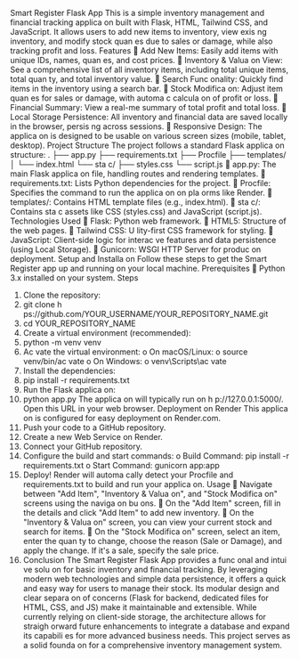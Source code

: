 Smart Register Flask App 
This is a simple inventory management and financial tracking applica on built with Flask, 
HTML, Tailwind CSS, and JavaScript. It allows users to add new items to inventory, view 
exis ng inventory, and modify stock quan es due to sales or damage, while also tracking 
profit and loss. 
Features 
 Add New Items: Easily add items with unique IDs, names, quan es, and cost prices. 
 Inventory & Valua on View: See a comprehensive list of all inventory items, 
including total unique items, total quan ty, and total inventory value. 
 Search Func onality: Quickly find items in the inventory using a search bar. 
 Stock Modifica on: Adjust item quan es for sales or damage, with automa c 
calcula on of profit or loss. 
 Financial Summary: View a real-me summary of total profit and total loss. 
 Local Storage Persistence: All inventory and financial data are saved locally in the 
browser, persis ng across sessions. 
 Responsive Design: The applica on is designed to be usable on various screen sizes 
(mobile, tablet, desktop). 
Project Structure 
The project follows a standard Flask applica on structure: 
. 
├── app.py 
├── requirements.txt 
├── Procfile 
├── templates/ 
│   └── index.html 
└── sta c/ 
├── styles.css 
└── script.js 
 app.py: The main Flask applica on file, handling routes and rendering templates. 
 requirements.txt: Lists Python dependencies for the project. 
 Procfile: Specifies the command to run the applica on on pla orms like Render. 
 templates/: Contains HTML template files (e.g., index.html). 
 sta c/: Contains sta c assets like CSS (styles.css) and JavaScript (script.js). 
Technologies Used 
 Flask: Python web framework. 
 HTML5: Structure of the web pages. 
 Tailwind CSS: U lity-first CSS framework for styling. 
 JavaScript: Client-side logic for interac ve features and data persistence (using Local 
Storage). 
 Gunicorn: WSGI HTTP Server for produc on deployment. 
Setup and Installa on 
Follow these steps to get the Smart Register app up and running on your local machine. 
Prerequisites 
 Python 3.x installed on your system. 
Steps 
1. Clone the repository: 
2. git clone h ps://github.com/YOUR_USERNAME/YOUR_REPOSITORY_NAME.git 
3. cd YOUR_REPOSITORY_NAME 
4. Create a virtual environment (recommended): 
5. python -m venv venv 
6. Ac vate the virtual environment: 
o On macOS/Linux: 
o source venv/bin/ac vate 
o On Windows: 
o venv\Scripts\ac vate 
7. Install the dependencies: 
8. pip install -r requirements.txt 
9. Run the Flask applica on: 
10. python app.py 
The applica on will typically run on h p://127.0.0.1:5000/. Open this URL in your web 
browser. 
Deployment on Render 
This applica on is configured for easy deployment on Render.com. 
1. Push your code to a GitHub repository. 
2. Create a new Web Service on Render. 
3. Connect your GitHub repository. 
4. Configure the build and start commands: 
o Build Command: pip install -r requirements.txt 
o Start Command: gunicorn app:app 
5. Deploy! Render will automa cally detect your Procfile and requirements.txt to build 
and run your applica on. 
Usage 
 Navigate between "Add Item", "Inventory & Valua on", and "Stock Modifica on" 
screens using the naviga on bu ons. 
 On the "Add Item" screen, fill in the details and click "Add Item" to add new 
inventory. 
 On the "Inventory & Valua on" screen, you can view your current stock and search 
for items. 
 On the "Stock Modifica on" screen, select an item, enter the quan ty to change, 
choose the reason (Sale or Damage), and apply the change. If it's a sale, specify the 
sale price. 
10. Conclusion 
The Smart Register Flask App provides a func onal and intui ve solu on for basic inventory 
and financial tracking. By leveraging modern web technologies and simple data persistence, 
it offers a quick and easy way for users to manage their stock. Its modular design and clear 
separa on of concerns (Flask for backend, dedicated files for HTML, CSS, and JS) make it 
maintainable and extensible. While currently relying on client-side storage, the architecture 
allows for straigh orward future enhancements to integrate a database and expand its 
capabili es for more advanced business needs. This project serves as a solid founda on for a 
comprehensive inventory management system.
